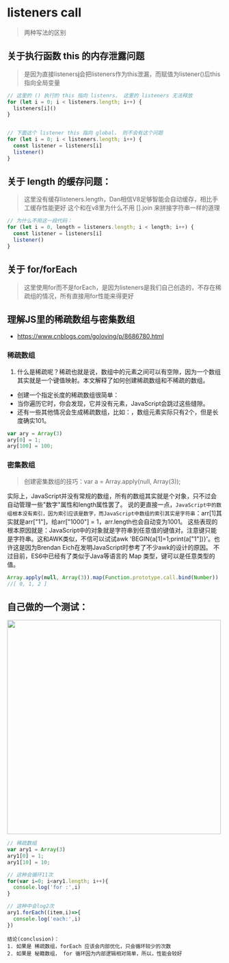 # listeners call
> 两种写法的区别

## 关于执行函数 this 的内存泄露问题
> 是因为直接listeners[i]()会把listeners作为this泄漏，而赋值为listener()后this指向全局变量
```js
// 这里的 () 执行的 this 指向 listenrs， 这里的 listeners 无法释放
for (let i = 0; i < listeners.length; i++) {
  listeners[i]()
}


// 下面这个 listener this 指向 global， 则不会有这个问题
for (let i = 0; i < listeners.length; i++) {
  const listener = listeners[i]
  listener()
}
```

## 关于 length 的缓存问题：
> 这里没有缓存listeners.length，Dan相信V8足够智能会自动缓存，相比手工缓存性能更好
> 这个和在v8里为什么不用 [].join 来拼接字符串一样的道理
```js
// 为什么不用这一段代码：
for (let i = 0, length = listeners.length; i < length; i++) {
  const listener = listeners[i]
  listener()
}
```


## 关于 for/forEach
> 这里使用for而不是forEach，是因为listeners是我们自己创造的，不存在稀疏组的情况，所有直接用for性能来得更好



## 理解JS里的稀疏数组与密集数组
+ https://www.cnblogs.com/goloving/p/8686780.html

### 稀疏数组
1. 什么是稀疏呢？稀疏也就是说，数组中的元素之间可以有空隙，因为一个数组其实就是一个键值映射。本文解释了如何创建稀疏数组和不稀疏的数组。

- 创建一个指定长度的稀疏数组很简单：
- 当你遍历它时，你会发现，它并没有元素，JavaScript会跳过这些缝隙。
- 还有一些其他情况会生成稀疏数组，比如：，数组元素实际只有2个，但是长度确实101。
```js
var ary = Array(3)
ary[0] = 1;
ary[100] = 100;
```

### 密集数组
> 创建密集数组的技巧：var a = Array.apply(null, Array(3));

实际上，JavaScript并没有常规的数组，所有的数组其实就是个对象，只不过会自动管理一些"数字"属性和length属性罢了。
说的更直接一点，`JavaScript中的数组根本没有索引，因为索引应该是数字，而JavaScript中数组的索引其实是字符串`：arr[1]其实就是arr["1"]，给arr["1000"] = 1，arr.length也会自动变为1001。
这些表现的根本原因就是：JavaScript中的对象就是字符串到任意值的键值对。注意键只能是字符串。这和AWK类似，不信可以试试awk 'BEGIN{a[1]=1;print(a["1"])}'。也许这是因为Brendan Eich在发明JavaScript时参考了不少awk的设计的原因。
不过目前，ES6中已经有了类似于Java等语言的 Map 类型，键可以是任意类型的值。

```js
Array.apply(null, Array(3)).map(Function.prototype.call.bind(Number))
//[ 0, 1, 2 ]
```


## 自己做的一个测试：
<img width="500" src="https://ws4.sinaimg.cn/large/006tNbRwly1fxumwzugvrj30xo0u0dku.jpg"/>

```js
// 稀疏数组
var ary1 = Array(3)
ary1[0] = 1;
ary1[10] = 10;

// 这种会循环11次
for(var i=0; i<ary1.length; i++){
  console.log('for :',i)
}

// 这种中会log2次
ary1.forEach((item,i)=>{
  console.log('each:',i)
})
```

~~~
结论(conclusion)：
1. 如果是 稀疏数组，forEach 应该会内部优化，只会循环较少的次数
2. 如果是 秘籍数组， for 循环因为内部逻辑相对简单，所以，性能会较好
~~~

